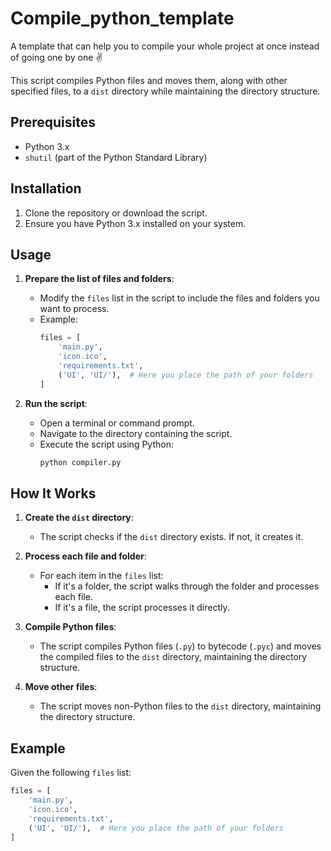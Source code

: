 # Compile_python_template
A template that can help you to compile your whole project at once instead of going one by one ✌️

This script compiles Python files and moves them, along with other specified files, to a `dist` directory while maintaining the directory structure.

## Prerequisites

- Python 3.x
- `shutil` (part of the Python Standard Library)

## Installation

1. Clone the repository or download the script.
2. Ensure you have Python 3.x installed on your system.

## Usage

1. **Prepare the list of files and folders**: 
   - Modify the `files` list in the script to include the files and folders you want to process.
   - Example:
     ```python
     files = [
         'main.py',
         'icon.ico',
         'requirements.txt',
         ('UI', 'UI/'),  # Here you place the path of your folders
     ]
     ```

2. **Run the script**:
   - Open a terminal or command prompt.
   - Navigate to the directory containing the script.
   - Execute the script using Python:
     ```sh
     python compiler.py
     ```

## How It Works

1. **Create the `dist` directory**:
   - The script checks if the `dist` directory exists. If not, it creates it.

2. **Process each file and folder**:
   - For each item in the `files` list:
     - If it's a folder, the script walks through the folder and processes each file.
     - If it's a file, the script processes it directly.

3. **Compile Python files**:
   - The script compiles Python files (`.py`) to bytecode (`.pyc`) and moves the compiled files to the `dist` directory, maintaining the directory structure.

4. **Move other files**:
   - The script moves non-Python files to the `dist` directory, maintaining the directory structure.

## Example

Given the following `files` list:
```python
files = [
    'main.py',
    'icon.ico',
    'requirements.txt',
    ('UI', 'UI/'),  # Here you place the path of your folders
]